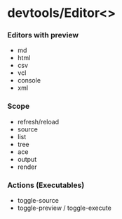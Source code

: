 # devtools/Editor<>

### Editors with preview

* md
* html
* csv
* vcl
* console
* xml

### Scope

* refresh/reload
* source
* list
* tree
* ace
* output
* render
 
### Actions (Executables)

* toggle-source
* toggle-preview / toggle-execute
